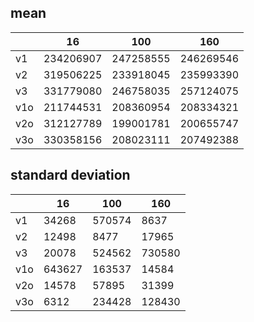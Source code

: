 ## mean
| |16|100|160|
|---|---|---|---|
|v1|234206907|247258555|246269546|
|v2|319506225|233918045|235993390|
|v3|331779080|246758035|257124075|
|v1o|211744531|208360954|208334321|
|v2o|312127789|199001781|200655747|
|v3o|330358156|208023111|207492388|
## standard deviation
| |16|100|160|
|---|---|---|---|
|v1|34268|570574|8637|
|v2|12498|8477|17965|
|v3|20078|524562|730580|
|v1o|643627|163537|14584|
|v2o|14578|57895|31399|
|v3o|6312|234428|128430|
